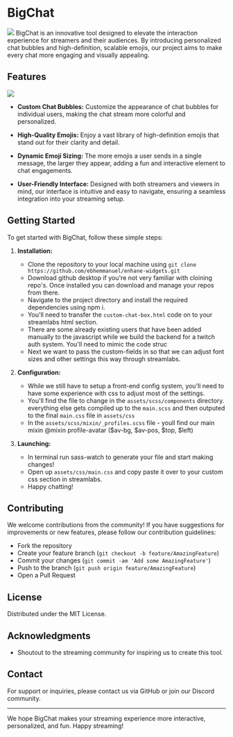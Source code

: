 # BigChat
![](https://cdn.discordapp.com/attachments/887882226308640838/1210403732064567378/bigchat.png?ex=65ea6f51&is=65d7fa51&hm=1204fd41788e2642e137257539f1f94430892155cb4e5de6753c2960d68368be&)
BigChat is an innovative tool designed to elevate the interaction experience for streamers and their audiences. By introducing personalized chat bubbles and high-definition, scalable emojis, our project aims to make every chat more engaging and visually appealing.

## Features

![](https://cdn.discordapp.com/attachments/887882226308640838/1210405351778947152/chat.gif?ex=65ea70d4&is=65d7fbd4&hm=b09cb47a1dc0a1017b5fe35c3d5aa5ef6ff840e08823468dae36734bad845053&)

- **Custom Chat Bubbles:** Customize the appearance of chat bubbles for individual users, making the chat stream more colorful and personalized.

- **High-Quality Emojis:** Enjoy a vast library of high-definition emojis that stand out for their clarity and detail.

- **Dynamic Emoji Sizing:** The more emojis a user sends in a single message, the larger they appear, adding a fun and interactive element to chat engagements.

- **User-Friendly Interface:** Designed with both streamers and viewers in mind, our interface is intuitive and easy to navigate, ensuring a seamless integration into your streaming setup.

## Getting Started
To get started with BigChat, follow these simple steps:

1. **Installation:**
   - Clone the repository to your local machine using `git clone https://github.com/ebhemmanuel/enhane-widgets.git`
   - Download github desktop if you're not very familiar with cloining repo's. Once installed you can download and manage your repos from there.
   - Navigate to the project directory and install the required dependencies using npm i.
   - You'll need to transfer the `custom-chat-box.html` code on to your streamlabs html section.
   - There are some already existing users that have been added manually to the javascript while we build the backend for a twitch auth system. You'll need to mimic the code struc
   - Next we want to pass the custom-fields in so that we can adjust font sizes and other settings this way through streamlabs.

3. **Configuration:**
   - While we still have to setup a front-end config system, you'll need to have some experience with css to adjust most of the settings.
   - You'll find the file to change in the `assets/scss/components` directory. everything else gets compiled up to the `main.scss` and then outputed to the final `main.css` file in `assets/css`
   - In the `assets/scss/mixin/_profiles.scss` file - youll find our main mixin @mixin profile-avatar ($av-bg, $av-pos, $top, $left)

4. **Launching:**
   - In terminal run sass-watch to generate your file and start making changes!
   - Open up `assets/css/main.css` and copy paste it over to your custom css section in streamlabs.
   - Happy chatting!


## Contributing
We welcome contributions from the community! If you have suggestions for improvements or new features, please follow our contribution guidelines:

- Fork the repository
- Create your feature branch (`git checkout -b feature/AmazingFeature`)
- Commit your changes (`git commit -am 'Add some AmazingFeature'`)
- Push to the branch (`git push origin feature/AmazingFeature`)
- Open a Pull Request

## License
Distributed under the MIT License.

## Acknowledgments
- Shoutout to the streaming community for inspiring us to create this tool.

## Contact
For support or inquiries, please contact us via GitHub or join our Discord community.

---

We hope BigChat makes your streaming experience more interactive, personalized, and fun. Happy streaming!
